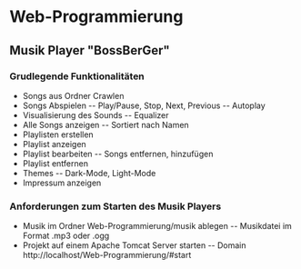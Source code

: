 # Web-Programmierung

## Musik Player "BossBerGer"

### Grudlegende Funktionalitäten

- Songs aus Ordner Crawlen
- Songs Abspielen
  -- Play/Pause, Stop, Next, Previous
  -- Autoplay
- Visualisierung des Sounds
  -- Equalizer
- Alle Songs anzeigen
  -- Sortiert nach Namen
- Playlisten erstellen
- Playlist anzeigen
- Playlist bearbeiten
  -- Songs entfernen, hinzufügen
- Playlist entfernen
- Themes
  -- Dark-Mode, Light-Mode
- Impressum anzeigen

### Anforderungen zum Starten des Musik Players

- Musik im Ordner Web-Programmierung/musik ablegen
  -- Musikdatei im Format .mp3 oder .ogg
- Projekt auf einem Apache Tomcat Server starten
  -- Domain http://localhost/Web-Programmierung/#start
